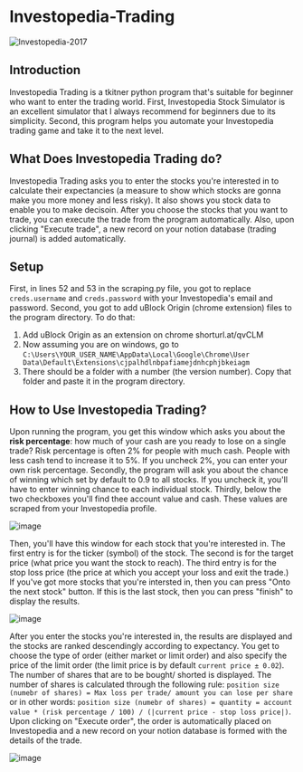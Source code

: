# Investopedia-Trading
![Investopedia-2017](https://user-images.githubusercontent.com/40627412/136075564-c1179715-164c-4e87-b81c-154adf20fb41.png)


## Introduction
Investopedia Trading is a tkitner python program that's suitable for beginner who want to enter the trading world. First, Investopedia Stock Simulator is an excellent simulator 
that I always recommend for beginners due to its simplicity. Second, this program helps you automate your Investopedia trading game and take it to the next level. 
## What Does Investopedia Trading do?
Investopedia Trading asks you to enter the stocks you're interested in to calculate their expectancies (a measure to show which stocks are gonna make you more money and less risky).
It also shows you stock data to enable you to make decisoin. After you choose the stocks that you want to trade, you can execute the trade from the program automatically. Also, upon clicking "Execute trade", a new record on your notion database (trading journal) is added automatically.
## Setup
First, in lines 52 and 53 in the scraping.py file, you got to replace `creds.username` and `creds.password` with your Investopedia's email and password.
Second, you got to add uBlock Origin (chrome extension) files to the program directory. To do that:
1. Add uBlock Origin as an extension on chrome shorturl.at/qvCLM
2. Now assuming you are on windows, go to `C:\Users\YOUR_USER_NAME\AppData\Local\Google\Chrome\User Data\Default\Extensions\cjpalhdlnbpafiamejdnhcphjbkeiagm`
3. There should be a folder with a number (the version number). Copy that folder and paste it in the program directory.

## How to Use Investopedia Trading?
Upon running the program, you get this window which asks you about the **risk percentage**: how much of your cash are you ready to lose on a single trade? Risk percentage is often 2% for people with much cash. People with less cash tend to increase it to 5%. If you uncheck 2%, you can enter your own risk percentage. Secondly, the program will ask you about the chance of winning which set by default to 0.9 to all stocks. If you uncheck it, you'll have to enter winning chance to each individual stock. Thirdly, below the two checkboxes you'll find thee account value and cash. These values are scraped from your Investopedia profile.

![image](https://user-images.githubusercontent.com/40627412/135750345-24be1cf0-889d-4085-a896-03318fb0a248.png)

Then, you'll have this window for each stock that you're interested in. The first entry is for the ticker (symbol) of the stock. The second is for the target price (what price you want the stock to reach). The third entry is for the stop loss price (the price at which you accept your loss and exit the trade.) If you've got more stocks that you're intersted in, then you can press "Onto the next stock" button. If this is the last stock, then you can press "finish" to display the results.

![image](https://user-images.githubusercontent.com/40627412/135750914-2b92c67f-d3f7-4b67-91a0-84b03a4dcb7b.png)

After you enter the stocks you're interested in, the results are displayed and the stocks are ranked descendingly according to expectancy. You get to choose the type of order (either market or limit order) and also specify the price of the limit order (the limit price is by default `current price ± 0.02`). The number of shares that are to be bought/ shorted is displayed. The number of shares is calculated through the following rule: `position size (numebr of shares) = Max loss per trade/ amount you can lose per share` or in other words: `position size (numebr of shares) = quantity = account value * (risk percentage / 100) / (|current price - stop loss price|)`. Upon clicking on "Execute order", the order is automatically placed on Investopedia and a new record on your notion database is formed with the details of the trade.

![image](https://user-images.githubusercontent.com/40627412/136072260-660f6a72-d608-48ef-b480-ac4e3728974b.png)
